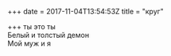 +++
date = 2017-11-04T13:54:53Z
title = "круг"

+++ 
ты это ты   
Белый и толстый демон   
Мой муж и я